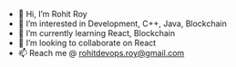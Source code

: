 - 👋 Hi, I’m Rohit Roy
- 👀 I’m interested in Development, C++, Java, Blockchain 
- 🌱 I’m currently learning React, Blockchain 
- 💞️ I’m looking to collaborate on React 
- 📫 Reach me @ rohitdevops.roy@gmail.com
<!---
rohitroy-github/rohitroy-github is a ✨ special ✨ repository because its `README.md` (this file) appears on your GitHub profile.
You can click the Preview link to take a look at your changes.
iam

